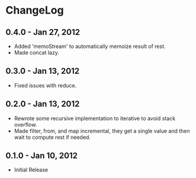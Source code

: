 # ChangeLog #

## 0.4.0 - Jan 27, 2012 ##
* Added 'memoStream' to automatically memoize result of rest.
* Made concat lazy.

## 0.3.0 - Jan 13, 2012 ##
* Fixed issues with reduce.

## 0.2.0 - Jan 13, 2012 ##
* Rewrote some recursive implementation to iterative to avoid stack overflow.
* Made filter, from, and map incremental, they get a single value and then wait
  to compute rest if needed.

## 0.1.0 - Jan 10, 2012 ##
* Initial Release
